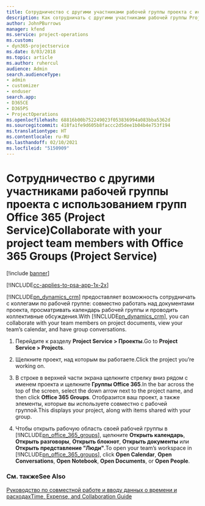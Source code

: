 ```yaml
---
title: Сотрудничество с другими участниками рабочей группы проекта с использованием групп Office 365
description: Как сотрудничать с другими участниками рабочей группы Project Service с использованием групп Office 365
author: JohnPBurrows
manager: kfend
ms.service: project-operations
ms.custom:
- dyn365-projectservice
ms.date: 8/03/2018
ms.topic: article
ms.author: ruhercul
audience: Admin
search.audienceType:
- admin
- customizer
- enduser
search.app:
- D365CE
- D365PS
- ProjectOperations
ms.openlocfilehash: 68816b00b752249023f053836994a083bba5362d
ms.sourcegitcommit: 418fa1fe9d605b8faccc2d5dee1b04b4e753f194
ms.translationtype: HT
ms.contentlocale: ru-RU
ms.lasthandoff: 02/10/2021
ms.locfileid: "5150909"
---
```

# <a name="collaborate-with-your-project-team-members-with-office-365-groups-project-service"></a><span data-ttu-id="7b11c-103">Сотрудничество с другими участниками рабочей группы проекта с использованием групп Office 365 (Project Service)</span><span class="sxs-lookup"><span data-stu-id="7b11c-103">Collaborate with your project team members with Office 365 Groups (Project Service)</span></span>

[!include [banner](../includes/psa-now-project-operations.md)]

[!INCLUDE[cc-applies-to-psa-app-1x-2x](../includes/cc-applies-to-psa-app-1x-2x.md)]

<span data-ttu-id="7b11c-104">[!INCLUDE[pn_dynamics_crm](../includes/pn-dynamics-crm.md)] предоставляет возможность сотрудничать с коллегами по рабочей группе: совместно работать над документами проекта, просматривать календарь рабочей группы и проводить коллективные обсуждения.</span><span class="sxs-lookup"><span data-stu-id="7b11c-104">With [!INCLUDE[pn_dynamics_crm](../includes/pn-dynamics-crm.md)], you can collaborate with your team members on project documents, view your team’s calendar, and have group conversations.</span></span>  
  
1. <span data-ttu-id="7b11c-105">Перейдите к разделу **Project Service > Проекты**.</span><span class="sxs-lookup"><span data-stu-id="7b11c-105">Go to **Project Service > Projects**.</span></span>  
  
2. <span data-ttu-id="7b11c-106">Щелкните проект, над которым вы работаете.</span><span class="sxs-lookup"><span data-stu-id="7b11c-106">Click the project you’re working on.</span></span>  
  
3. <span data-ttu-id="7b11c-107">В строке в верхней части экрана щелкните стрелку вниз рядом с именем проекта и щелкните **Группы Office 365**.</span><span class="sxs-lookup"><span data-stu-id="7b11c-107">In the bar across the top of the screen, select the down arrow next to the project name, and then click **Office 365 Groups**.</span></span> <span data-ttu-id="7b11c-108">Отобразится ваш проект, а также элементы, которые вы используете совместно с рабочей группой.</span><span class="sxs-lookup"><span data-stu-id="7b11c-108">This displays your project, along with items shared with your group.</span></span>  
  
4. <span data-ttu-id="7b11c-109">Чтобы открыть рабочую область своей рабочей группы в [!INCLUDE[pn_office_365_groups](../includes/pn-office-365-groups.md)], щелкните **Открыть календарь**, **Открыть разговоры**, **Открыть блокнот**, **Открыть документы** или **Открыть представление "Люди"**.</span><span class="sxs-lookup"><span data-stu-id="7b11c-109">To open your team’s workspace in [!INCLUDE[pn_office_365_groups](../includes/pn-office-365-groups.md)], click **Open Calendar**, **Open Conversations**, **Open Notebook**, **Open Documents**, or **Open People**.</span></span>  
  
### <a name="see-also"></a><span data-ttu-id="7b11c-110">См. также</span><span class="sxs-lookup"><span data-stu-id="7b11c-110">See Also</span></span>  
 [<span data-ttu-id="7b11c-111">Руководство по совместной работе и вводу данных о времени и расходах</span><span class="sxs-lookup"><span data-stu-id="7b11c-111">Time, Expense, and Collaboration Guide</span></span>](../psa/time-expense-collaboration-guide.md)
